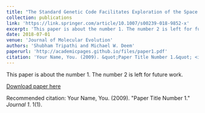 ```yaml
---
title: "The Standard Genetic Code Facilitates Exploration of the Space of Functional Nucleotide Sequences"
collection: publications
link: 'https://link.springer.com/article/10.1007/s00239-018-9852-x'
excerpt: 'This paper is about the number 1. The number 2 is left for future work.'
date: 2018-07-01
venue: 'Journal of Molecular Evolution'
authors: 'Shubham Tripathi and Michael W. Deem'
paperurl: 'http://academicpages.github.io/files/paper1.pdf'
citation: 'Your Name, You. (2009). &quot;Paper Title Number 1.&quot; <i>Journal 1</i>. 1(1).'
---
```

This paper is about the number 1. The number 2 is left for future work.

[Download paper here](http://academicpages.github.io/files/paper1.pdf)

Recommended citation: Your Name, You. (2009). "Paper Title Number 1." <i>Journal 1</i>. 1(1).